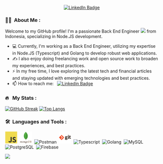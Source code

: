 <p align="center"> 
<a href="https://www.linkedin.com/in/sudtanj"><img src="https://img.shields.io/badge/LinkedIn-blue?style=for-the-badge&logo=linkedin&logoColor=white" alt="LinkedIn Badge"></a>
</p>

### 👨‍💻 &nbsp;About Me :

 Welcome to my GitHub profile! I'm a passionate Back End Engineer <img src="https://media.giphy.com/media/WUlplcMpOCEmTGBtBW/giphy.gif" width="30"> from Indonesia, specializing in Node.JS development. 

- 💻 Currently, I'm working as a Back End Engineer, utilizing my expertise in Node.JS (Typescript) and Golang to develop robust web applications.
- ✍️ I also enjoy doing freelancing work and open source work to broaden my experiences, and best practices.
- ⚡ In my free time, I love exploring the latest tech and financial articles and staying updated with emerging technologies and best practices.
- 📫 How to reach me: &nbsp; [![Linkedin Badge](https://img.shields.io/badge/-Sudono-blue?style=flat&logo=Linkedin&logoColor=white)](https://www.linkedin.com/in/sudtanj)

### 🔥 &nbsp; My Stats :

[![GitHub Streak](http://github-readme-streak-stats.herokuapp.com?user=sudtanj&theme=dark)](https://git.io/streak-stats)
[![Top Langs](https://github-readme-stats.vercel.app/api/top-langs/?username=sudtanj&layout=compact&theme=vision-friendly-dark)](https://github.com/anuraghazra/github-readme-stats)

### 🛠 &nbsp;Languages and Tools :

<p>
<img src="https://github.com/devicons/devicon/blob/master/icons/javascript/javascript-original.svg" title="JavaScript" alt="JavaScript" width="40" height="40"/>&nbsp;
<img src="https://github.com/devicons/devicon/blob/master/icons/mongodb/mongodb-original-wordmark.svg" title="mongoDB"  alt="mongoDB" width="40" height="40"/>&nbsp;
<img src="https://www.vectorlogo.zone/logos/getpostman/getpostman-icon.svg" title="Postman"  alt="Postman" width="40" height="40"/>&nbsp;
<img src="https://github.com/devicons/devicon/blob/master/icons/git/git-original-wordmark.svg" title="Git" **alt="Git" width="40" height="40"/>&nbsp;
<img src="https://cdn-icons-png.flaticon.com/512/919/919832.png" title="Typescript" alt="Typescript" width="40" height="40"/>&nbsp;
<img src="https://encrypted-tbn0.gstatic.com/images?q=tbn:ANd9GcS5Tg7wDW153OYRe1dx7lT3jIrc2YJYC0AsrPuS5IPcyw&s" title="Golang" alt="Golang" width="40" height="40"/>&nbsp;
<img src="https://encrypted-tbn0.gstatic.com/images?q=tbn:ANd9GcRWC4nFfnJWMXuQ8R0lscd4lfbruqzPArPmhDmMNXykfA&s" title="MySQL" alt="MySQL" width="40" height="40"/>&nbsp;
<img src="https://w7.pngwing.com/pngs/358/849/png-transparent-postgresql-database-logo-database-symbol-blue-text-logo-thumbnail.png" title="PostgreSQL" alt="PostgreSQL" width="40" height="40"/>&nbsp;
<img src="https://cdn.icon-icons.com/icons2/2699/PNG/512/firebase_logo_icon_171157.png" title="Firebase" alt="Firebase" width="40" height="40"/>&nbsp;
</p>




![](https://komarev.com/ghpvc/?username=sudtanj)

 
<!--
**sudtanj/sudtanj** is a ✨ _special_ ✨ repository because its `README.md` (this file) appears on your GitHub profile.

Here are some ideas to get you started:

- 🔭 I’m currently working on ...
- 🌱 I’m currently learning ...
- 👯 I’m looking to collaborate on ...
- 🤔 I’m looking for help with ...
- 💬 Ask me about ...
- 📫 How to reach me: ...
- 😄 Pronouns: ...
- ⚡ Fun fact: ...
-->
